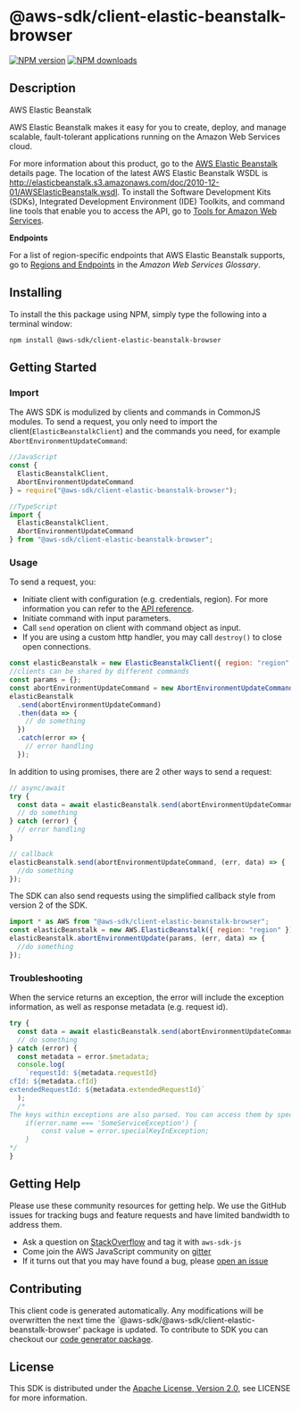 # @aws-sdk/client-elastic-beanstalk-browser

[![NPM version](https://img.shields.io/npm/v/@aws-sdk/client-elastic-beanstalk-browser/preview.svg)](https://www.npmjs.com/package/@aws-sdk/client-elastic-beanstalk-browser)
[![NPM downloads](https://img.shields.io/npm/dm/@aws-sdk/client-elastic-beanstalk-browser.svg)](https://www.npmjs.com/package/@aws-sdk/client-elastic-beanstalk-browser)

## Description

<fullname>AWS Elastic Beanstalk</fullname> <p>AWS Elastic Beanstalk makes it easy for you to create, deploy, and manage scalable, fault-tolerant applications running on the Amazon Web Services cloud.</p> <p>For more information about this product, go to the <a href="http://aws.amazon.com/elasticbeanstalk/">AWS Elastic Beanstalk</a> details page. The location of the latest AWS Elastic Beanstalk WSDL is <a href="http://elasticbeanstalk.s3.amazonaws.com/doc/2010-12-01/AWSElasticBeanstalk.wsdl">http://elasticbeanstalk.s3.amazonaws.com/doc/2010-12-01/AWSElasticBeanstalk.wsdl</a>. To install the Software Development Kits (SDKs), Integrated Development Environment (IDE) Toolkits, and command line tools that enable you to access the API, go to <a href="http://aws.amazon.com/tools/">Tools for Amazon Web Services</a>.</p> <p> <b>Endpoints</b> </p> <p>For a list of region-specific endpoints that AWS Elastic Beanstalk supports, go to <a href="https://docs.aws.amazon.com/general/latest/gr/rande.html#elasticbeanstalk_region">Regions and Endpoints</a> in the <i>Amazon Web Services Glossary</i>.</p>

## Installing

To install the this package using NPM, simply type the following into a terminal window:

```
npm install @aws-sdk/client-elastic-beanstalk-browser
```

## Getting Started

### Import

The AWS SDK is modulized by clients and commands in CommonJS modules. To send a request, you only need to import the client(`ElasticBeanstalkClient`) and the commands you need, for example `AbortEnvironmentUpdateCommand`:

```javascript
//JavaScript
const {
  ElasticBeanstalkClient,
  AbortEnvironmentUpdateCommand
} = require("@aws-sdk/client-elastic-beanstalk-browser");
```

```javascript
//TypeScript
import {
  ElasticBeanstalkClient,
  AbortEnvironmentUpdateCommand
} from "@aws-sdk/client-elastic-beanstalk-browser";
```

### Usage

To send a request, you:

- Initiate client with configuration (e.g. credentials, region). For more information you can refer to the [API reference][].
- Initiate command with input parameters.
- Call `send` operation on client with command object as input.
- If you are using a custom http handler, you may call `destroy()` to close open connections.

```javascript
const elasticBeanstalk = new ElasticBeanstalkClient({ region: "region" });
//clients can be shared by different commands
const params = {};
const abortEnvironmentUpdateCommand = new AbortEnvironmentUpdateCommand(params);
elasticBeanstalk
  .send(abortEnvironmentUpdateCommand)
  .then(data => {
    // do something
  })
  .catch(error => {
    // error handling
  });
```

In addition to using promises, there are 2 other ways to send a request:

```javascript
// async/await
try {
  const data = await elasticBeanstalk.send(abortEnvironmentUpdateCommand);
  // do something
} catch (error) {
  // error handling
}
```

```javascript
// callback
elasticBeanstalk.send(abortEnvironmentUpdateCommand, (err, data) => {
  //do something
});
```

The SDK can also send requests using the simplified callback style from version 2 of the SDK.

```javascript
import * as AWS from "@aws-sdk/client-elastic-beanstalk-browser";
const elasticBeanstalk = new AWS.ElasticBeanstalk({ region: "region" });
elasticBeanstalk.abortEnvironmentUpdate(params, (err, data) => {
  //do something
});
```

### Troubleshooting

When the service returns an exception, the error will include the exception information, as well as response metadata (e.g. request id).

```javascript
try {
  const data = await elasticBeanstalk.send(abortEnvironmentUpdateCommand);
  // do something
} catch (error) {
  const metadata = error.$metadata;
  console.log(
    `requestId: ${metadata.requestId}
cfId: ${metadata.cfId}
extendedRequestId: ${metadata.extendedRequestId}`
  );
  /*
The keys within exceptions are also parsed. You can access them by specifying exception names:
    if(error.name === 'SomeServiceException') {
        const value = error.specialKeyInException;
    }
*/
}
```

## Getting Help

Please use these community resources for getting help. We use the GitHub issues for tracking bugs and feature requests and have limited bandwidth to address them.

- Ask a question on [StackOverflow](https://stackoverflow.com/questions/tagged/aws-sdk-js) and tag it with `aws-sdk-js`
- Come join the AWS JavaScript community on [gitter](https://gitter.im/aws/aws-sdk-js-v3)
- If it turns out that you may have found a bug, please [open an issue](https://github.com/aws/aws-sdk-js-v3/issues)

## Contributing

This client code is generated automatically. Any modifications will be overwritten the next time the `@aws-sdk/@aws-sdk/client-elastic-beanstalk-browser' package is updated. To contribute to SDK you can checkout our [code generator package][].

## License

This SDK is distributed under the
[Apache License, Version 2.0](http://www.apache.org/licenses/LICENSE-2.0),
see LICENSE for more information.

[code generator package]: https://github.com/aws/aws-sdk-js-v3/tree/master/packages/service-types-generator
[api reference]: https://docs.aws.amazon.com/AWSJavaScriptSDK/latest/
